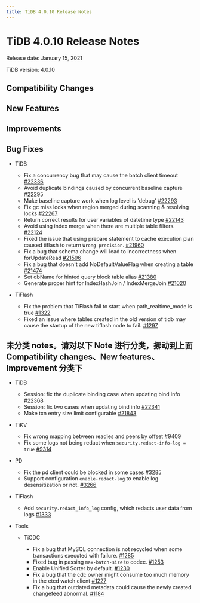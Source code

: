```yaml
---
title: TiDB 4.0.10 Release Notes
---
```


# TiDB 4.0.10 Release Notes

Release date: January 15, 2021

TiDB version: 4.0.10

## Compatibility Changes

## New Features

## Improvements

## Bug Fixes

+ TiDB

    - Fix a concurrency bug that may cause the batch client timeout [#22336](https://github.com/pingcap/tidb/pull/22336)
    - Avoid duplicate bindings caused by concurrent baseline capture [#22295](https://github.com/pingcap/tidb/pull/22295)
    - Make baseline capture work when log level is 'debug' [#22293](https://github.com/pingcap/tidb/pull/22293)
    - Fix gc miss locks when region merged during scanning & resolving locks [#22267](https://github.com/pingcap/tidb/pull/22267)
    - Return correct results for user variables of datetime type [#22143](https://github.com/pingcap/tidb/pull/22143)
    - Avoid using index merge when there are multiple table filters. [#22124](https://github.com/pingcap/tidb/pull/22124)
    - Fixed the issue that using prepare statement to cache execution plan caused tiflash to return `Wrong precision`. [#21960](https://github.com/pingcap/tidb/pull/21960)
    - Fix a bug that schema change will lead to incorrectness when forUpdateRead [#21596](https://github.com/pingcap/tidb/pull/21596)
    - Fix a bug that doesn't add NoDefaultValueFlag when creating a table [#21474](https://github.com/pingcap/tidb/pull/21474)
    - Set dbName for hinted query block table alias [#21380](https://github.com/pingcap/tidb/pull/21380)
    - Generate proper hint for IndexHashJoin / IndexMergeJoin [#21020](https://github.com/pingcap/tidb/pull/21020)

+ TiFlash

    - Fix the problem that TiFlash fail to start when path_realtime_mode is true [#1322](https://github.com/pingcap/tics/pull/1322)
    - Fixed an issue where tables created in the old version of tidb may cause the startup of the new tiflash node to fail. [#1297](https://github.com/pingcap/tics/pull/1297)

## 未分类 notes。请对以下 Note 进行分类，挪动到上面 Compatibility changes、New features、Improvement 分类下

+ TiDB

    - Session: fix the duplicate binding case when updating bind info [#22368](https://github.com/pingcap/tidb/pull/22368)
    - Session: fix two cases when updating bind info [#22341](https://github.com/pingcap/tidb/pull/22341)
    - Make txn entry size limit configurable [#21843](https://github.com/pingcap/tidb/pull/21843)

+ TiKV

    - Fix wrong mapping between readies and peers by offset [#9409](https://github.com/tikv/tikv/pull/9409)
    - Fix some logs not being redact when `security.redact-info-log = true` [#9314](https://github.com/tikv/tikv/pull/9314)

+ PD

    - Fix the pd client could be blocked in some cases [#3285](https://github.com/pingcap/pd/pull/3285)
    - Support configuration `enable-redact-log` to enable log desensitization or not. [#3266](https://github.com/pingcap/pd/pull/3266)

+ TiFlash

    - Add `security.redact_info_log` config, which redacts user data from logs [#1333](https://github.com/pingcap/tics/pull/1333)

+ Tools

    - TiCDC

        * Fix a bug that MySQL connection is not recycled when some transactions executed with failure. [#1285](https://github.com/pingcap/ticdc/pull/1285)
        * Fixed bug in passing `max-batch-size` to codec. [#1253](https://github.com/pingcap/ticdc/pull/1253)
        * Enable Unified Sorter by default. [#1230](https://github.com/pingcap/ticdc/pull/1230)
        * Fix a bug that the cdc owner might consume too much memory in the etcd watch client [#1227](https://github.com/pingcap/ticdc/pull/1227)
        * Fix a bug that outdated metadata could cause the newly created changefeed abnormal. [#1184](https://github.com/pingcap/ticdc/pull/1184)
